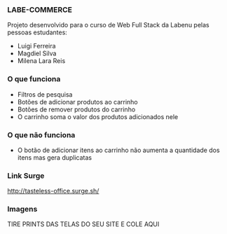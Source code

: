 ### LABE-COMMERCE

Projeto desenvolvido para o curso de Web Full Stack da Labenu pelas pessoas estudantes:
- Luigi Ferreira
- Magdiel Silva
- Milena Lara Reis

### O que funciona
- Filtros de pesquisa
- Botões de adicionar produtos ao carrinho
- Botões de remover produtos do carrinho
- O carrinho soma o valor dos produtos adicionados nele

### O que não funciona
- O botão de adicionar itens ao carrinho não aumenta a quantidade dos itens mas gera duplicatas

### Link Surge 
http://tasteless-office.surge.sh/

### Imagens
TIRE PRINTS DAS TELAS DO SEU SITE E COLE AQUI
